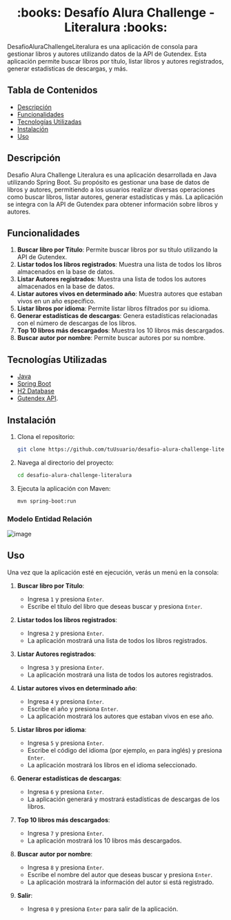 <h1 align="center">:books: Desafío Alura Challenge - Literalura :books: </h1>
DesafioAluraChallengeLiteralura es una aplicación de consola para gestionar libros y autores utilizando datos de la API de Gutendex. Esta aplicación permite buscar libros por título, listar libros y autores registrados, generar estadísticas de descargas, y más.

## Tabla de Contenidos

- [Descripción](#descripción)
- [Funcionalidades](#funcionalidades)
- [Tecnologías Utilizadas](#tecnologías-utilizadas)
- [Instalación](#instalación)
- [Uso](#uso)


## Descripción

Desafio Alura Challenge Literalura es una aplicación desarrollada en Java utilizando Spring Boot. Su propósito es gestionar una base de datos de libros y autores, permitiendo a los usuarios realizar diversas operaciones como buscar libros, listar autores, generar estadísticas y más. La aplicación se integra con la API de Gutendex para obtener información sobre libros y autores.

## Funcionalidades

1. **Buscar libro por Título**: Permite buscar libros por su título utilizando la API de Gutendex.
2. **Listar todos los libros registrados**: Muestra una lista de todos los libros almacenados en la base de datos.
3. **Listar Autores registrados**: Muestra una lista de todos los autores almacenados en la base de datos.
4. **Listar autores vivos en determinado año**: Muestra autores que estaban vivos en un año específico.
5. **Listar libros por idioma**: Permite listar libros filtrados por su idioma.
6. **Generar estadísticas de descargas**: Genera estadísticas relacionadas con el número de descargas de los libros.
7. **Top 10 libros más descargados**: Muestra los 10 libros más descargados.
8. **Buscar autor por nombre**: Permite buscar autores por su nombre.


## Tecnologías Utilizadas

- [Java](https://www.java.com/es/)
- [Spring Boot](https://start.spring.io/;)
- [H2 Database](https://www.postgresql.org/)
- [Gutendex API](https://gutendex.com).

## Instalación

1. Clona el repositorio:

    ```bash
    git clone https://github.com/tuUsuario/desafio-alura-challenge-literalura.git
    ```

2. Navega al directorio del proyecto:

    ```bash
    cd desafio-alura-challenge-literalura
    ```

3. Ejecuta la aplicación con Maven:

    ```bash
    mvn spring-boot:run
    ```
### Modelo Entidad Relación 
![image](https://github.com/Cristhian-Larra/Desafio-alura-Challenge-Literalura/assets/141253906/d08df930-5f79-4f5c-91e7-6002fd64b043)


## Uso
Una vez que la aplicación esté en ejecución, verás un menú en la consola:
1. **Buscar libro por Título**:
    - Ingresa `1` y presiona `Enter`.
    - Escribe el título del libro que deseas buscar y presiona `Enter`.

2. **Listar todos los libros registrados**:
    - Ingresa `2` y presiona `Enter`.
    - La aplicación mostrará una lista de todos los libros registrados.

3. **Listar Autores registrados**:
    - Ingresa `3` y presiona `Enter`.
    - La aplicación mostrará una lista de todos los autores registrados.

4. **Listar autores vivos en determinado año**:
    - Ingresa `4` y presiona `Enter`.
    - Escribe el año y presiona `Enter`.
    - La aplicación mostrará los autores que estaban vivos en ese año.

5. **Listar libros por idioma**:
    - Ingresa `5` y presiona `Enter`.
    - Escribe el código del idioma (por ejemplo, `en` para inglés) y presiona `Enter`.
    - La aplicación mostrará los libros en el idioma seleccionado.

6. **Generar estadísticas de descargas**:
    - Ingresa `6` y presiona `Enter`.
    - La aplicación generará y mostrará estadísticas de descargas de los libros.

7. **Top 10 libros más descargados**:
    - Ingresa `7` y presiona `Enter`.
    - La aplicación mostrará los 10 libros más descargados.

8. **Buscar autor por nombre**:
    - Ingresa `8` y presiona `Enter`.
    - Escribe el nombre del autor que deseas buscar y presiona `Enter`.
    - La aplicación mostrará la información del autor si está registrado.

9. **Salir**:
    - Ingresa `0` y presiona `Enter` para salir de la aplicación.
  
